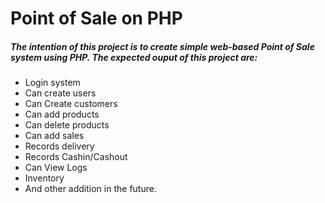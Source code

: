 <h1>Point of Sale on PHP</h1>
<h5>The intention of this project is to create simple web-based Point of Sale system using PHP. 
The expected ouput of this project are:</h5>
<ul>
<li>Login system</li>
<li>Can create users</li>
<li>Can Create customers</li>
<li>Can add products</li>
<li>Can delete products</li>
<li>Can add sales</li>
<li>Records delivery</li>
<li>Records Cashin/Cashout</li>
<li>Can View Logs</li>
<li>Inventory</li>
<li>And other addition in the future.</li>
</ul>

